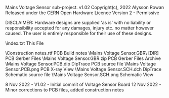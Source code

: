 Mains Voltage Sensor sub-project.
v1.02 Copyright(c), 2022 Alysson Rowan
Released under the 
CERN Open Hardware Licence Version 2 - Permissive


DISCLAIMER:
Hardware designs are supplied 'as is' with no liability or responsibility 
accepted for any damages, injury etc. no matter however caused. The user 
is entirely responsible for their use of these designs.

\index.txt				This File

\Construction notes.rtf                 PCB Build notes
\Mains Voltage Sensor.GBR\		[DIR] PCB Gerber Files
\Mains Voltage Sensor.GBR.zip		PCB Gerber Files Archive
\Mains Voltage Sensor.PCB.dip		DipTrace PCB source file
\Mains Voltage Sensor.PCB.png		PCB X-ray View
\Mains Voltage Sensor.SCH.dch		DipTrace Schematic source file
\Mains Voltage Sensor.SCH.png		Schematic View


 8 Nov 2022 - V1.02 - Initial commit of Voltage Sensor Board
12 Nov 2022         - Minor corrections to PCB files, added construction notes